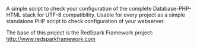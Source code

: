 A simple script to check your configuration of the complete Database-PHP-HTML stack for UTF-8 compatibility. Usable for every project as a simple standalone PHP script to check configuration of your webserver.

The base of this project is the RedSpark Framework project: http://www.redsparkframework.com